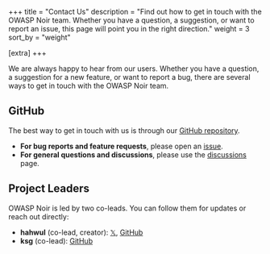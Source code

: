 +++
title = "Contact Us"
description = "Find out how to get in touch with the OWASP Noir team. Whether you have a question, a suggestion, or want to report an issue, this page will point you in the right direction."
weight = 3
sort_by = "weight"

[extra]
+++

We are always happy to hear from our users. Whether you have a question, a suggestion for a new feature, or want to report a bug, there are several ways to get in touch with the OWASP Noir team.

## GitHub

The best way to get in touch with us is through our [GitHub repository](https://github.com/owasp-noir/noir).

*   **For bug reports and feature requests**, please open an [issue](https://github.com/owasp-noir/noir/issues).
*   **For general questions and discussions**, please use the [discussions](https://github.com/orgs/owasp-noir/discussions) page.

## Project Leaders

OWASP Noir is led by two co-leads. You can follow them for updates or reach out directly:

* **hahwul** (co-lead, creator): [𝕏](https://x.com/hahwul), [GitHub](https://github.com/hahwul)
* **ksg** (co-lead): [GitHub](https://github.com/ksg97031)
